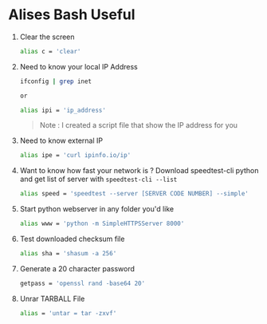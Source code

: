 # Alises Bash Useful

1. Clear the screen
	```sh
	alias c = 'clear'
	```
2. Need to know your local IP Address
	```sh
	ifconfig | grep inet

	or

	alias ipi = 'ip_address'
	```

	> Note : I created a script file that show the IP address for you

3. Need to know external IP
	```sh
	alias ipe = 'curl ipinfo.io/ip'
	```

4. Want to know how fast your network is ? Download speedtest-cli python and get list of server with `speedtest-cli --list`
	```sh
	alias speed = 'speedtest --server [SERVER CODE NUMBER] --simple'
	```

5. Start python webserver in any folder you'd like
	```sh
	alias www = 'python -m SimpleHTTPSServer 8000'
	```

6. Test downloaded checksum file 
	```sh
	alias sha = 'shasum -a 256'
	```

7. Generate a 20 character password
	```sh
	getpass = 'openssl rand -base64 20'
	```

8. Unrar TARBALL File
	```sh
	alias = 'untar = tar -zxvf'
	```



